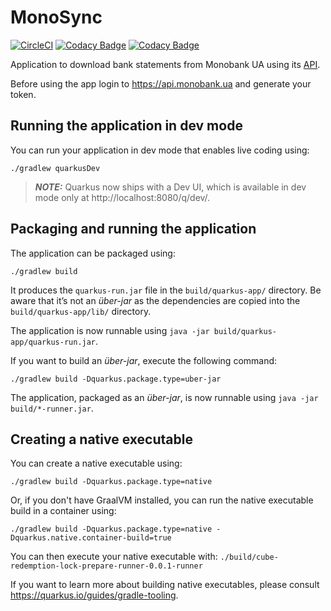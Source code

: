 # MonoSync

[![CircleCI](https://circleci.com/gh/yuriytkach/monosync/tree/master.svg?style=shield)](https://circleci.com/gh/yuriytkach/monosync/tree/master) [![Codacy Badge](https://app.codacy.com/project/badge/Grade/c36ff84d04734c02878d1bc25165b089)](https://www.codacy.com/gh/yuriytkach/monosync/dashboard?utm_source=github.com&amp;utm_medium=referral&amp;utm_content=yuriytkach/monosync&amp;utm_campaign=Badge_Grade) [![Codacy Badge](https://app.codacy.com/project/badge/Coverage/c36ff84d04734c02878d1bc25165b089)](https://www.codacy.com/gh/yuriytkach/monosync/dashboard?utm_source=github.com&utm_medium=referral&utm_content=yuriytkach/monosync&utm_campaign=Badge_Coverage)

Application to download bank statements from Monobank UA using its [API](https://api.monobank.ua).

Before using the app login to https://api.monobank.ua and generate your token.

## Running the application in dev mode

You can run your application in dev mode that enables live coding using:
```shell script
./gradlew quarkusDev
```

> **_NOTE:_**  Quarkus now ships with a Dev UI, which is available in dev mode only at http://localhost:8080/q/dev/.

## Packaging and running the application

The application can be packaged using:
```shell script
./gradlew build
```
It produces the `quarkus-run.jar` file in the `build/quarkus-app/` directory.
Be aware that it’s not an _über-jar_ as the dependencies are copied into the `build/quarkus-app/lib/` directory.

The application is now runnable using `java -jar build/quarkus-app/quarkus-run.jar`.

If you want to build an _über-jar_, execute the following command:
```shell script
./gradlew build -Dquarkus.package.type=uber-jar
```

The application, packaged as an _über-jar_, is now runnable using `java -jar build/*-runner.jar`.

## Creating a native executable

You can create a native executable using:
```shell script
./gradlew build -Dquarkus.package.type=native
```

Or, if you don't have GraalVM installed, you can run the native executable build in a container using:
```shell script
./gradlew build -Dquarkus.package.type=native -Dquarkus.native.container-build=true
```

You can then execute your native executable with: `./build/cube-redemption-lock-prepare-runner-0.0.1-runner`

If you want to learn more about building native executables, please consult https://quarkus.io/guides/gradle-tooling.
